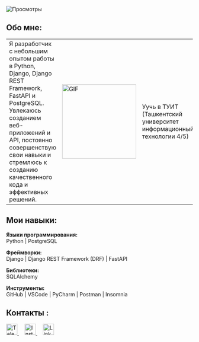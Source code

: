 ![Просмотры](https://komarev.com/ghpvc/?username=Yunusbak&style=flat)

## Обо мне:

<table>
  <tr>
    <td>
      Я разработчик с небольшим опытом работы в Python, Django, Django REST Framework, FastAPI и PostgreSQL. Увлекаюсь созданием веб-приложений и API, постоянно совершенствую свои навыки и стремлюсь к созданию качественного кода и эффективных решений.
    </td>
    <td>
      <img src="https://i.pinimg.com/originals/81/17/8b/81178b47a8598f0c81c4799f2cdd4057.gif" alt="GIF" style="width: 200px; height: auto;"/>
    </td>
    <td>
      Уучь в ТУИТ (Ташкентский университет информационный технологии  4/5)
    </td>
  </tr>
</table>

## Мои навыки: 

**Языки программирования:**  
Python | PostgreSQL

**Фреймворки:**  
Django | Django REST Framework (DRF) | FastAPI

**Библиотеки:**  
SQLAlchemy

**Инструменты:**  
GitHub | VSCode | PyCharm | Postman | Insomnia


## Контакты :
<a href="https://t.me/yunusbakk" target="_blank">
  <img src="https://cdn.icon-icons.com/icons2/2429/PNG/512/telegram_logo_icon_147228.png" alt="Telegram" style="width:30px; height:30px;"/>
</a>
&nbsp;&nbsp;&nbsp;
<a href="https://instagram.com/yunusbakk" target="_blank">
  <img src="https://upload.wikimedia.org/wikipedia/commons/thumb/e/e7/Instagram_logo_2016.svg/2048px-Instagram_logo_2016.svg.png" alt="Instagram" style="width:30px; height:30px;"/>
</a>
&nbsp;&nbsp;&nbsp;
<a href="https://www.linkedin.com/in/yusupovyunusbek" target="_blank">
  <img src="https://www.pagetraffic.com/blog/wp-content/uploads/2022/09/linkedin-logo-icon-3D.png" alt="Linkedln" style="width:30px; height:30px;"/>
</a>

